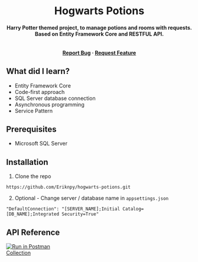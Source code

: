 <h1 align="center">Hogwarts Potions</h1>

<h4 align="center">Harry Potter themed project, to manage potions and rooms with requests. Based on Entity Framework Core and RESTFUL API.<br><br><br>
<a href="https://github.com/Eriknpy/hogwarts-potions/issues">Report Bug</a>
    ·
    <a href="https://github.com/Eriknpy/hogwarts-potions/issues">Request Feature</a></h4>

## What did I learn?

- Entity Framework Core
- Code-first approach
- SQL Server database connection
- Asynchronous programming
- Service Pattern

## Prerequisites

- Microsoft SQL Server

## Installation

1. Clone the repo
```
https://github.com/Eriknpy/hogwarts-potions.git
```
2. Optional - Change server / database name in `appsettings.json`
```
"DefaultConnection": "[SERVER_NAME];Initial Catalog=[DB_NAME];Integrated Security=True"
```

## API Reference
[![Run in Postman](https://run.pstmn.io/button.svg)](https://god.gw.postman.com/run-collection/21442554-11740c6b-b887-455c-987b-f7eb96034863?action=collection%2Ffork&collection-url=entityId%3D21442554-11740c6b-b887-455c-987b-f7eb96034863%26entityType%3Dcollection%26workspaceId%3D984256e6-c845-487b-8870-a9b9d22dbdd9#?env%5BHogwarts%20Potions%5D=W3sia2V5IjoiYmFzZV91cmwiLCJ2YWx1ZSI6Imh0dHBzOi8vbG9jYWxob3N0OjQ0MzkwIiwiZW5hYmxlZCI6dHJ1ZSwidHlwZSI6ImRlZmF1bHQifSx7ImtleSI6InJvb21fY29udHJvbGxlciIsInZhbHVlIjoiL3Jvb20vIiwiZW5hYmxlZCI6dHJ1ZSwidHlwZSI6ImRlZmF1bHQifSx7ImtleSI6InBvdGlvbnNfY29udHJvbGxlciIsInZhbHVlIjoiL3BvdGlvbiIsImVuYWJsZWQiOnRydWUsInR5cGUiOiJkZWZhdWx0In1d)\
[Collection](https://api.postman.com/collections/21442554-11740c6b-b887-455c-987b-f7eb96034863?access_key=PMAT-01GQ6876HMSY235RA81N8SSB9S)
